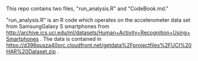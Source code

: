 This repo contains two files, "run_analysis.R" and "CodeBook.md."

"run_analysis.R" is an R code which operates on the accelerometer data set from SamsungGalaxy S smartphones from http://archive.ics.uci.edu/ml/datasets/Human+Activity+Recognition+Using+Smartphones .  The data is contained in https://d396qusza40orc.cloudfront.net/getdata%2Fprojectfiles%2FUCI%20HAR%20Dataset.zip .
